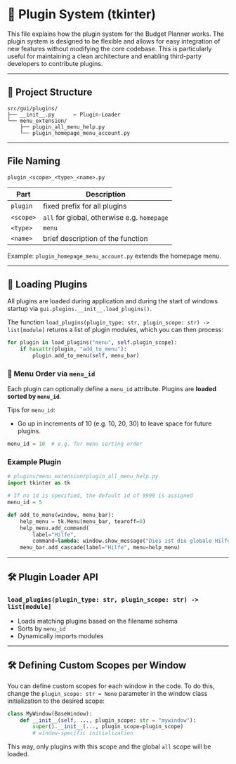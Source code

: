 # 🧩 Plugin System (tkinter)

This file explains how the plugin system for the Budget Planner works. The plugin system is designed to be flexible and allows for easy integration of new features without modifying the core codebase. This is particularly useful for maintaining a clean architecture and enabling third-party developers to contribute plugins.

---

## 📁 Project Structure

```plaintext
src/gui/plugins/
├── __init__.py      ← Plugin-Loader
└── menu_extension/
    ├── plugin_all_menu_help.py
    └── plugin_homepage_menu_account.py
```

---

## File Naming

```plaintext
plugin_<scope>_<type>_<name>.py
```

| Part       | Description                                  |
|------------|----------------------------------------------|
| `plugin`   | fixed prefix for all plugins                 |
| `<scope>`  | `all` for global, otherwise e.g. `homepage`  |
| `<type>`   | `menu`                                       |
| `<name>`   | brief description of the function            |

Example: `plugin_homepage_menu_account.py` extends the homepage menu.

---

## 📂 Loading Plugins

All plugins are loaded during application and during the start of windows startup via `gui.plugins.__init__.load_plugins()`.

The function `load_plugins(plugin_type: str, plugin_scope: str) -> list[module]` returns a list of plugin modules, which you can then process:

```python
for plugin in load_plugins("menu", self.plugin_scope):
    if hasattr(plugin, "add_to_menu"):
        plugin.add_to_menu(self, menu_bar)
```

### 🔢 Menu Order via `menu_id`

Each plugin can optionally define a `menu_id` attribute. Plugins are **loaded sorted by `menu_id`**.

Tips for `menu_id`:
- Go up in increments of 10 (e.g. 10, 20, 30) to leave space for future plugins.

```python
menu_id = 10  # e.g. for menu sorting order
```

### Example Plugin

```python
# plugins/menu_extension/plugin_all_menu_help.py
import tkinter as tk

# If no id is specified, the default id of 9999 is assigned
menu_id = 5

def add_to_menu(window, menu_bar):
    help_menu = tk.Menu(menu_bar, tearoff=0)
    help_menu.add_command(
        label="Hilfe",
        command=lambda: window.show_message("Dies ist die globale Hilfe."))
    menu_bar.add_cascade(label="Hilfe", menu=help_menu)

```

---

## 🛠 Plugin Loader API

### `load_plugins(plugin_type: str, plugin_scope: str) -> list[module]`

- Loads matching plugins based on the filename schema
- Sorts by `menu_id`
- Dynamically imports modules

---

## 🛠 Defining Custom Scopes per Window

You can define custom scopes for each window in the code. To do this, change the `plugin_scope: str = None` parameter in the window class initialization to the desired scope:

```python
class MyWindow(BaseWindow):
    def __init__(self, ..., plugin_scope: str = "mywindow"):
        super().__init__(..., plugin_scope=plugin_scope)
        # window-specific initialization
```

This way, only plugins with this scope and the global `all` scope will be loaded.